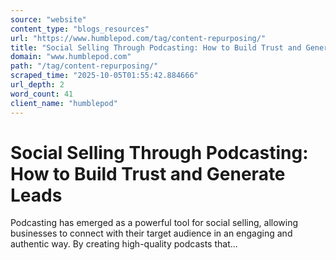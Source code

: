 ```yaml
---
source: "website"
content_type: "blogs_resources"
url: "https://www.humblepod.com/tag/content-repurposing/"
title: "Social Selling Through Podcasting: How to Build Trust and Generate Leads"
domain: "www.humblepod.com"
path: "/tag/content-repurposing/"
scraped_time: "2025-10-05T01:55:42.884666"
url_depth: 2
word_count: 41
client_name: "humblepod"
---
```


# Social Selling Through Podcasting: How to Build Trust and Generate Leads

Podcasting has emerged as a powerful tool for social selling, allowing businesses to connect with their target audience in an engaging and authentic way. By creating high-quality podcasts that...